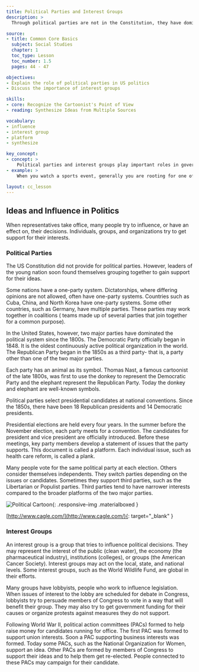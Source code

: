 ```yaml
---
title: Political Parties and Interest Groups
description: >
  Through political parties are not in the Constitution, they have dominated politics since the 1800s. Interest groups try to influence political decisions, working to promote their ideas at all levels of government.

source:
- title: Common Core Basics
  subject: Social Studies
  chapter: 1
  toc_type: Lesson
  toc_number: 1.5
  pages: 44 - 47

objectives:
- Explain the role of political parties in US politics
- Discuss the importance of interest groups

skills:
- core: Recognize the Cartoonist's Point of View
- reading: Synthesize Ideas from Multiple Sources

vocabulary:
- influence
- interest group
- platform
- synthesize

key_concept:
- concept: >
    Political parties and interest groups play important roles in government at all levels.
- example: >
    When you watch a sports event, generally you are rooting for one of the teams. You have a point of view, and it influences the way you evaluate the referee, the other team, and even the band and the cheerleaders.<br /><br />Political parties and interest groups also have points of view in favor of ideas and policies or against them. Politicians generally identify themselves with one party. Interest groups can advocate, or promote, one particular issue, or they can support an industry or a specific group of people.

layout: cc_lesson
---
```

## Ideas and Influence in Politics

When representatives take office, many people try to influence, or have an effect on, their decisions. Individuals, groups, and organizations try to get support for their interests.

### Political Parties

The US Constitution did not provide for political parties. However, leaders of the young nation soon found themselves grouping together to gain support for their ideas.

Some nations have a one-party system. Dictatorships, where differing opinions are not allowed, often have one-party systems. Countries such as Cuba, China, and North Korea have one-party systems. Some other countries, such as Germany, have multiple parties. These parties may work together in coalitions ( teams made up of several parties that join together for a common purpose).

In the United States, however, two major parties have dominated the political system since the 1800s. The Democratic Party officially began in  1848. It is the oldest continuously active political organization in the world. The Republican Party began in the 1850s as a third party- that is, a party other than one of the two major parties.

Each party has an animal as its symbol. Thomas Nast, a famous cartoonist of the late 1800s, was first to use the donkey to represent the Democratic Party and the elephant represent the Republican Party. Today the donkey and elephant are well-known symbols.

Political parties  select presidential candidates at national conventions. Since the 1850s, there have been 18 Republican presidents and 14 Democratic presidents.

Presidential elections are held every four years. In the summer before the November election, each party meets for a convention. The candidates for president and vice president are officially introduced. Before these meetings, key party members develop a statement of issues that the party supports. This document is called a platform. Each individual issue, such as health care reform, is called a plank.

Many people vote for the same political party at each election. Others consider themselves independents. They switch parties depending on the issues or candidates. Sometimes they support third parties, such as the Libertarian or Populist parties. Third parties tend to have narrower interests compared to the broader platforms of the two major parties.

![Political Cartoon](-cagle.com.jpg){: .responsive-img .materialboxed }

[http://www.cagle.com/](http://www.cagle.com/){: target="_blank" }

### Interest Groups

An interest group is a group that tries to influence political decisions. They may represent the interest of the public (clean water), the economy (the pharmaceutical industry), institutions (colleges), or groups (the American Cancer Society). Interest groups may act on the local, state, and national levels. Some interest groups, such as the World Wildlife Fund, are global in their efforts.

Many groups have lobbyists, people who work to influence legislation. When issues of interest to the lobby are scheduled for debate in Congress, lobbyists try to persuade members of Congress to vote in a way that will benefit their group. They may also try to get government funding for their causes or organize protests against measures they do not support.

Following World War II, political action committees (PACs) formed to help raise money for candidates running for office. The first PAC was formed to support union interests. Soon a PAC supporting business interests was formed. Today some PACs, such as the National Organization for Women, support an idea. Other PACs are formed by members of Congress to support their ideas and to help them get re-elected. People connected to these PACs may campaign for their candidate.
